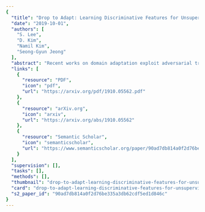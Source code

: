 ```yaml
---
{
  "title": "Drop to Adapt: Learning Discriminative Features for Unsupervised Domain Adaptation",
  "date": "2019-10-01",
  "authors": [
    "S. Lee",
    "D. Kim",
    "Namil Kim",
    "Seong-Gyun Jeong"
  ],
  "abstract": "Recent works on domain adaptation exploit adversarial training to obtain domain-invariant feature representations from the joint learning of feature extractor and domain discriminator networks. However, domain adversarial methods render suboptimal performances since they attempt to match the distributions among the domains without considering the task at hand. We propose Drop to Adapt (DTA), which leverages adversarial dropout to learn strongly discriminative features by enforcing the cluster assumption. Accordingly, we design objective functions to support robust domain adaptation. We demonstrate efficacy of the proposed method on various experiments and achieve consistent improvements in both image classification and semantic segmentation tasks. Our source code is available at https://github.com/postBG/DTA.pytorch.",
  "links": [
    {
      "resource": "PDF",
      "icon": "pdf",
      "url": "https://arxiv.org/pdf/1910.05562.pdf"
    },
    {
      "resource": "arXiv.org",
      "icon": "arxiv",
      "url": "https://arxiv.org/abs/1910.05562"
    },
    {
      "resource": "Semantic Scholar",
      "icon": "semanticscholar",
      "url": "https://www.semanticscholar.org/paper/90ad7db814a0f2d76be335a3db62cdf5ed1d846c"
    }
  ],
  "supervision": [],
  "tasks": [],
  "methods": [],
  "thumbnail": "drop-to-adapt-learning-discriminative-features-for-unsupervised-domain-adaptation-thumb.jpg",
  "card": "drop-to-adapt-learning-discriminative-features-for-unsupervised-domain-adaptation-card.jpg",
  "s2_paper_id": "90ad7db814a0f2d76be335a3db62cdf5ed1d846c"
}
---
```


